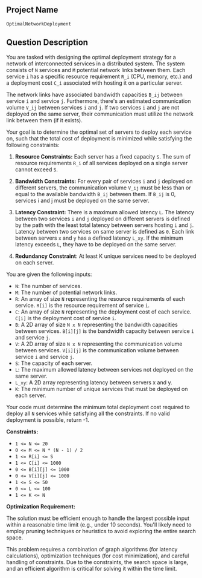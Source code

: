 ## Project Name

`OptimalNetworkDeployment`

## Question Description

You are tasked with designing the optimal deployment strategy for a network of interconnected services in a distributed system. The system consists of `N` services and `M` potential network links between them. Each service `i` has a specific resource requirement `R_i` (CPU, memory, etc.) and a deployment cost `C_i` associated with hosting it on a particular server.

The network links have associated bandwidth capacities `B_ij` between service `i` and service `j`. Furthermore, there's an estimated communication volume `V_ij` between services `i` and `j`. If two services `i` and `j` are not deployed on the same server, their communication must utilize the network link between them (if it exists).

Your goal is to determine the optimal set of servers to deploy each service on, such that the total cost of deployment is minimized while satisfying the following constraints:

1.  **Resource Constraints:** Each server has a fixed capacity `S`. The sum of resource requirements `R_i` of all services deployed on a single server cannot exceed `S`.

2.  **Bandwidth Constraints:** For every pair of services `i` and `j` deployed on different servers, the communication volume `V_ij` must be less than or equal to the available bandwidth `B_ij` between them. If `B_ij` is 0, services i and j must be deployed on the same server.

3.  **Latency Constraint:** There is a maximum allowed latency `L`. The latency between two services `i` and `j` deployed on different servers is defined by the path with the least total latency between servers hosting `i` and `j`. Latency between two services on same server is defined as `0`. Each link between servers `x` and `y` has a defined latency `L_xy`. If the minimum latency exceeds `L`, they have to be deployed on the same server.

4.  **Redundancy Constraint**: At least K unique services need to be deployed on each server.

You are given the following inputs:

*   `N`: The number of services.
*   `M`: The number of potential network links.
*   `R`: An array of size `N` representing the resource requirements of each service. `R[i]` is the resource requirement of service `i`.
*   `C`: An array of size `N` representing the deployment cost of each service. `C[i]` is the deployment cost of service `i`.
*   `B`: A 2D array of size `N x N` representing the bandwidth capacities between services. `B[i][j]` is the bandwidth capacity between service `i` and service `j`.
*   `V`: A 2D array of size `N x N` representing the communication volume between services. `V[i][j]` is the communication volume between service `i` and service `j`.
*   `S`: The capacity of each server.
*   `L`: The maximum allowed latency between services not deployed on the same server.
*   `L_xy`: A 2D array representing latency between servers x and y.
*   `K`: The minimum number of unique services that must be deployed on each server.

Your code must determine the minimum total deployment cost required to deploy all `N` services while satisfying all the constraints. If no valid deployment is possible, return -1.

**Constraints:**

*   `1 <= N <= 20`
*   `0 <= M <= N * (N - 1) / 2`
*   `1 <= R[i] <= S`
*   `1 <= C[i] <= 1000`
*   `0 <= B[i][j] <= 1000`
*   `0 <= V[i][j] <= 1000`
*   `1 <= S <= 50`
*   `0 <= L <= 100`
*   `1 <= K <= N`

**Optimization Requirement:**

The solution must be efficient enough to handle the largest possible input within a reasonable time limit (e.g., under 10 seconds). You'll likely need to employ pruning techniques or heuristics to avoid exploring the entire search space.

This problem requires a combination of graph algorithms (for latency calculations), optimization techniques (for cost minimization), and careful handling of constraints. Due to the constraints, the search space is large, and an efficient algorithm is critical for solving it within the time limit.
